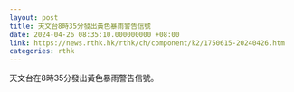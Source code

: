 ```yaml
---
layout: post
title: 天文台8時35分發出黃色暴雨警告信號
date: 2024-04-26 08:35:10.000000000 +08:00
link: https://news.rthk.hk/rthk/ch/component/k2/1750615-20240426.htm
categories: rthk
---
```


天文台在8時35分發出黃色暴雨警告信號。
